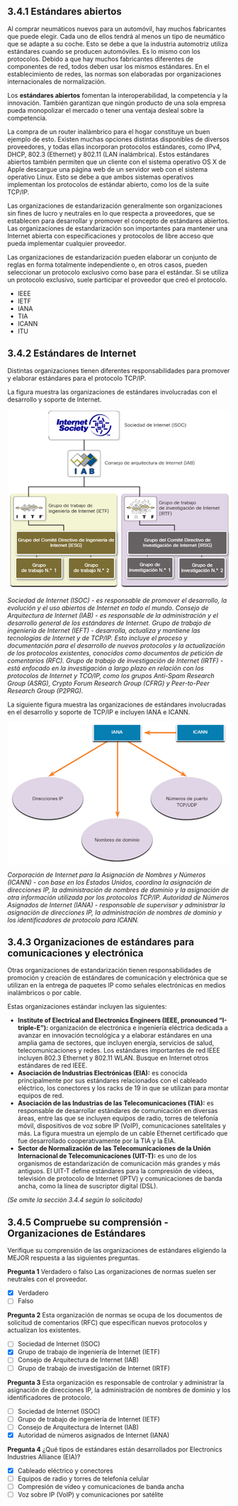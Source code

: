 ## 3.4.1 Estándares abiertos

Al comprar neumáticos nuevos para un automóvil, hay muchos fabricantes que puede elegir. Cada uno de ellos tendrá al menos un tipo de neumático que se adapte a su coche. Esto se debe a que la industria automotriz utiliza estándares cuando se producen automóviles. Es lo mismo con los protocolos. Debido a que hay muchos fabricantes diferentes de componentes de red, todos deben usar los mismos estándares. En el establecimiento de redes, las normas son elaboradas por organizaciones internacionales de normalización.

Los **estándares abiertos** fomentan la interoperabilidad, la competencia y la innovación. También garantizan que ningún producto de una sola empresa pueda monopolizar el mercado o tener una ventaja desleal sobre la competencia.

La compra de un router inalámbrico para el hogar constituye un buen ejemplo de esto. Existen muchas opciones distintas disponibles de diversos proveedores, y todas ellas incorporan protocolos estándares, como IPv4, DHCP, 802.3 (Ethernet) y 802.11 (LAN inalámbrica). Estos estándares abiertos también permiten que un cliente con el sistema operativo OS X de Apple descargue una página web de un servidor web con el sistema operativo Linux. Esto se debe a que ambos sistemas operativos implementan los protocolos de estándar abierto, como los de la suite TCP/IP.

Las organizaciones de estandarización generalmente son organizaciones sin fines de lucro y neutrales en lo que respecta a proveedores, que se establecen para desarrollar y promover el concepto de estándares abiertos. Las organizaciones de estandarización son importantes para mantener una Internet abierta con especificaciones y protocolos de libre acceso que pueda implementar cualquier proveedor.

Las organizaciones de estandarización pueden elaborar un conjunto de reglas en forma totalmente independiente o, en otros casos, pueden seleccionar un protocolo exclusivo como base para el estándar. Si se utiliza un protocolo exclusivo, suele participar el proveedor que creó el protocolo.

* IEEE
* IETF
* IANA
* TIA
* ICANN
* ITU

## 3.4.2 Estándares de Internet

Distintas organizaciones tienen diferentes responsabilidades para promover y elaborar estándares para el protocolo TCP/IP.

La figura muestra las organizaciones de estándares involucradas con el desarrollo y soporte de Internet.

![Organizaciones de estándares de Internet (primera parte)](images/image7.png)

*Sociedad de Internet (ISOC)* - *es responsable de promover el desarrollo, la evolución y el uso abiertos de Internet en todo el mundo.*
*Consejo de Arquitectura de Internet (IAB)* - *es responsable de la administración y el desarrollo general de los estándares de Internet.*
*Grupo de trabajo de ingeniería de Internet (IEFT)* - *desarrolla, actualiza y mantiene las tecnologías de Internet y de TCP/IP. Esto incluye el proceso y documentación para el desarrollo de nuevos protocolos y la actualización de los protocolos existentes, conocidos como documentos de petición de comentarios (RFC).*
*Grupo de trabajo de investigación de Internet (IRTF)* - *está enfocado en la investigación a largo plazo en relación con los protocolos de Internet y TCO/IP, como los grupos Anti-Spam Research Group (ASRG), Crypto Forum Research Group (CFRG) y Peer-to-Peer Research Group (P2PRG).*

La siguiente figura muestra las organizaciones de estándares involucradas en el desarrollo y soporte de TCP/IP e incluyen IANA e ICANN.

![Organizaciones de estándares de Internet (segunda parte)](images/image8.png)

*Corporación de Internet para la Asignación de Nombres y Números (ICANN)* - *con base en los Estados Unidos, coordina la asignación de direcciones IP, la administración de nombres de dominio y la asignación de otra información utilizada por los protocolos TCP/IP.*
*Autoridad de Números Asignados de Internet (IANA)* - *responsable de supervisar y administrar la asignación de direcciones IP, la administración de nombres de dominio y los identificadores de protocolo para ICANN.*

## 3.4.3 Organizaciones de estándares para comunicaciones y electrónica

Otras organizaciones de estandarización tienen responsabilidades de promoción y creación de estándares de comunicación y electrónica que se utilizan en la entrega de paquetes IP como señales electrónicas en medios inalámbricos o por cable.

Estas organizaciones estándar incluyen las siguientes:

* **Institute of Electrical and Electronics Engineers (IEEE, pronounced “I-triple-E”):** organización de electrónica e ingeniería eléctrica dedicada a avanzar en innovación tecnológica y a elaborar estándares en una amplia gama de sectores, que incluyen energía, servicios de salud, telecomunicaciones y redes. Los estándares importantes de red IEEE incluyen 802.3 Ethernet y 802.11 WLAN. Busque en Internet otros estándares de red IEEE.
* **Asociación de Industrias Electrónicas (EIA):** es conocida principalmente por sus estándares relacionados con el cableado eléctrico, los conectores y los racks de 19 in que se utilizan para montar equipos de red.
* **Asociación de las Industrias de las Telecomunicaciones (TIA):** es responsable de desarrollar estándares de comunicación en diversas áreas, entre las que se incluyen equipos de radio, torres de telefonía móvil, dispositivos de voz sobre IP (VoIP), comunicaciones satelitales y más. La figura muestra un ejemplo de un cable Ethernet certificado que fue desarrollado cooperativamente por la TIA y la EIA.
* **Sector de Normalización de las Telecomunicaciones de la Unión Internacional de Telecomunicaciones (UIT-T):** es uno de los organismos de estandarización de comunicación más grandes y más antiguos. El UIT-T define estándares para la compresión de vídeos, televisión de protocolo de Internet (IPTV) y comunicaciones de banda ancha, como la línea de suscriptor digital (DSL).

*(Se omite la sección 3.4.4 según lo solicitado)*

## 3.4.5 Compruebe su comprensión - Organizaciones de Estándares

Verifique su comprensión de las organizaciones de estándares eligiendo la MEJOR respuesta a las siguientes preguntas.

**Pregunta 1**
Verdadero o falso Las organizaciones de normas suelen ser neutrales con el proveedor.
* [x] Verdadero
* [ ] Falso

**Pregunta 2**
Esta organización de normas se ocupa de los documentos de solicitud de comentarios (RFC) que especifican nuevos protocolos y actualizan los existentes.
* [ ] Sociedad de Internet (ISOC)
* [x] Grupo de trabajo de ingeniería de Internet (IETF)
* [ ] Consejo de Arquitectura de Internet (IAB)
* [ ] Grupo de trabajo de investigación de Internet (IRTF)

**Pregunta 3**
Esta organización es responsable de controlar y administrar la asignación de direcciones IP, la administración de nombres de dominio y los identificadores de protocolo.
* [ ] Sociedad de Internet (ISOC)
* [ ] Grupo de trabajo de ingeniería de Internet (IETF)
* [ ] Consejo de Arquitectura de Internet (IAB)
* [x] Autoridad de números asignados de Internet (IANA)

**Pregunta 4**
¿Qué tipos de estándares están desarrollados por Electronics Industries Alliance (EIA)?
* [x] Cableado eléctrico y conectores
* [ ] Equipos de radio y torres de telefonía celular
* [ ] Compresión de vídeo y comunicaciones de banda ancha
* [ ] Voz sobre IP (VoIP) y comunicaciones por satélite